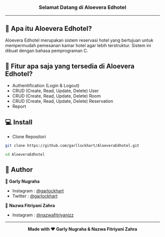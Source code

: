 ### <p align="center"><b>Selamat Datang di Aloevera Edhotel</b></p>

------------

## 🤔 Apa itu Aloevera Edhotel?

Aloevera Edhotel merupakan sistem reservasi hotel yang bertujuan untuk mempermudah pemesanan kamar hotel agar lebih terstruktur. Sistem ini dibuat dengan bahasa pemprograman C.

## 🤨 Fitur apa saja yang tersedia di Aloevera Edhotel?
- Authentification (Login & Logout)
- CRUD (Create, Read, Update, Delete) User
- CRUD (Create, Read, Update, Delete) Room
- CRUD (Create, Read, Update, Delete) Reservation
- Report

## 💻 Install
- Clone Repositori
```bash
git clone https://github.com/garllockhart/AloeveraEdhotel.git
```
```bash
cd AloeveraEdhotel
```

## 🧑 Author
👤 **Garly Nugraha**
- Instagram : <a href="https://www.instagram.com/garlockhart/">@garlockhart</a>
- Twitter : <a href="https://twitter.com/garlockhart/">@garlockhart</a>

👤 **Nazwa Fitriyani Zahra**
- Instagram : <a href="https://www.instagram.com/nazwafitriyanizz/">@nazwafitriyanizz</a>

------------

<p align="center"><b>Made with ❤️ Garly Nugraha & Nazwa Fitriyani Zahra</b></p>

